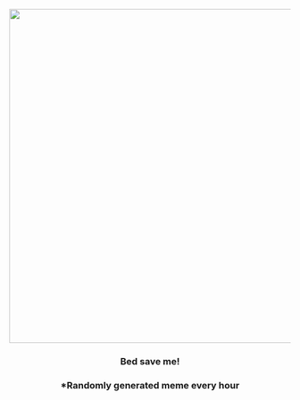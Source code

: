<p align="center">
        <img src="https://i.redd.it/vdf63tuygaa91.jpg" width="600" height="600">
        </p>
        <h3 align="center">Bed save me!</h3>
        <h3 align="center">*Randomly generated meme every hour</h3>
    